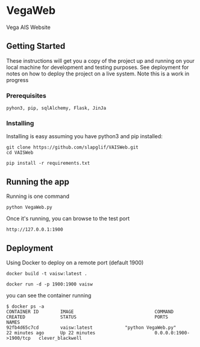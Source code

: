 # VegaWeb

Vega AIS Website

## Getting Started

These instructions will get you a copy of the project up and running on your local machine for development and testing purposes. 
See deployment for notes on how to deploy the project on a live system. Note this is a work in progress

### Prerequisites

```
pyhon3, pip, sqlAlchemy, Flask, JinJa
```

### Installing

Installing is easy assuming you have python3 and pip installed:

```
git clone https://github.com/slapglif/VAISWeb.git
cd VAISWeb
```
```
pip install -r requirements.txt
```

## Running the app

Running is one command

```
python VegaWeb.py
```

Once it's running, you can browse to the test port

```
http://127.0.0.1:1900
```

## Deployment
Using Docker to deploy on a remote port  (default 1900)

```
docker build -t vaisw:latest .
```
```
docker run -d -p 1900:1900 vaisw
```
you can see the container running
```
$ docker ps -a
CONTAINER ID        IMAGE                              COMMAND                CREATED             STATUS                             PORTS                    NAMES
92fb4d65c7cd        vaisw:latest            "python VegaWeb.py"        22 minutes ago      Up 22 minutes                      0.0.0.0:1900->1900/tcp   clever_blackwell
```
